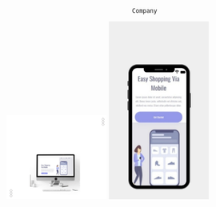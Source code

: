 

                                       Company 
<img  width="200px" src="https://github.com/AugustoSAP/primeiro-repositorio/blob/main/assets/computador.png" >
<img width="200px" src="https://github.com/AugustoSAP/primeiro-repositorio/blob/main/assets/celular.png">

